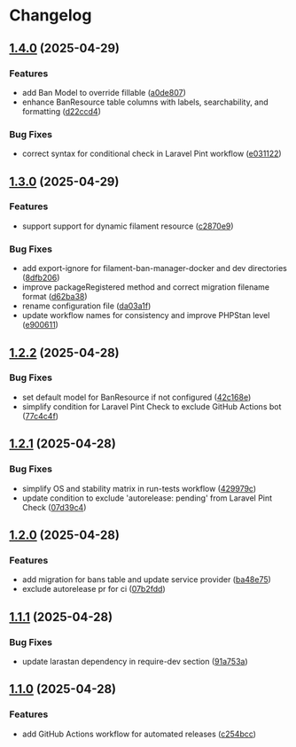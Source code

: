 # Changelog

## [1.4.0](https://github.com/rectitude-open/filament-ban-manager/compare/v1.3.0...v1.4.0) (2025-04-29)


### Features

* add Ban Model to override fillable ([a0de807](https://github.com/rectitude-open/filament-ban-manager/commit/a0de80739be22e6b5d6aa5459418a3d2ece3f018))
* enhance BanResource table columns with labels, searchability, and formatting ([d22ccd4](https://github.com/rectitude-open/filament-ban-manager/commit/d22ccd4b1ea3148d7437f687b179775b314825cf))


### Bug Fixes

* correct syntax for conditional check in Laravel Pint workflow ([e031122](https://github.com/rectitude-open/filament-ban-manager/commit/e0311228cc21d34f4801f19f641cb107663d6b62))

## [1.3.0](https://github.com/rectitude-open/filament-ban-manager/compare/v1.2.2...v1.3.0) (2025-04-29)


### Features

* support support for dynamic filament resource ([c2870e9](https://github.com/rectitude-open/filament-ban-manager/commit/c2870e98e29978d9bcc52289681939fae2585a35))


### Bug Fixes

* add export-ignore for filament-ban-manager-docker and dev directories ([8dfb206](https://github.com/rectitude-open/filament-ban-manager/commit/8dfb206678bdc322e2ae01414ce0dda401cc3e10))
* improve packageRegistered method and correct migration filename format ([d62ba38](https://github.com/rectitude-open/filament-ban-manager/commit/d62ba38305fe8121a1d33ec60464ae6938d18475))
* rename configuration file ([da03a1f](https://github.com/rectitude-open/filament-ban-manager/commit/da03a1f18f30c2a08ca05c7d72cbc8e08854bbaf))
* update workflow names for consistency and improve PHPStan level ([e900611](https://github.com/rectitude-open/filament-ban-manager/commit/e90061134b40c8c7b38253b4c599d7f276a64f66))

## [1.2.2](https://github.com/rectitude-open/filament-ban-manager/compare/v1.2.1...v1.2.2) (2025-04-28)


### Bug Fixes

* set default model for BanResource if not configured ([42c168e](https://github.com/rectitude-open/filament-ban-manager/commit/42c168ee5850f9a6b2b738ae7362adb4648b2fe0))
* simplify condition for Laravel Pint Check to exclude GitHub Actions bot ([77c4c4f](https://github.com/rectitude-open/filament-ban-manager/commit/77c4c4f16028bda034b21fbfb3cc95c20e0eb4ec))

## [1.2.1](https://github.com/rectitude-open/filament-ban-manager/compare/v1.2.0...v1.2.1) (2025-04-28)


### Bug Fixes

* simplify OS and stability matrix in run-tests workflow ([429979c](https://github.com/rectitude-open/filament-ban-manager/commit/429979c767f6cb69b49224ab80ce7a05d1030919))
* update condition to exclude 'autorelease: pending' from Laravel Pint Check ([07d39c4](https://github.com/rectitude-open/filament-ban-manager/commit/07d39c4e9a4fb6368f9e6cacb72b0639d44de76d))

## [1.2.0](https://github.com/rectitude-open/filament-ban-manager/compare/v1.1.1...v1.2.0) (2025-04-28)


### Features

* add migration for bans table and update service provider ([ba48e75](https://github.com/rectitude-open/filament-ban-manager/commit/ba48e75bcc35191085ead64daff7d00db5ddda3f))
* exclude autorelease pr for ci ([07b2fdd](https://github.com/rectitude-open/filament-ban-manager/commit/07b2fdddc212c9b6798ba12a1c0c4952bcfd1966))

## [1.1.1](https://github.com/rectitude-open/filament-ban-manager/compare/v1.1.0...v1.1.1) (2025-04-28)


### Bug Fixes

* update larastan dependency in require-dev section ([91a753a](https://github.com/rectitude-open/filament-ban-manager/commit/91a753a96d10cd3a4b159901c761fc2062630e8a))

## [1.1.0](https://github.com/rectitude-open/filament-ban-manager/compare/v1.0.0...v1.1.0) (2025-04-28)


### Features

* add GitHub Actions workflow for automated releases ([c254bcc](https://github.com/rectitude-open/filament-ban-manager/commit/c254bcc2f16365ab53555cdf5b3d8602b2e9b53b))
